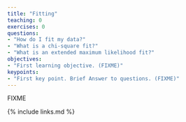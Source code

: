 ```yaml
---
title: "Fitting"
teaching: 0
exercises: 0
questions:
- "How do I fit my data?"
- "What is a chi-square fit?"
- "What is an extended maximum likelihood fit?"
objectives:
- "First learning objective. (FIXME)"
keypoints:
- "First key point. Brief Answer to questions. (FIXME)"
---
```

FIXME

{% include links.md %}


